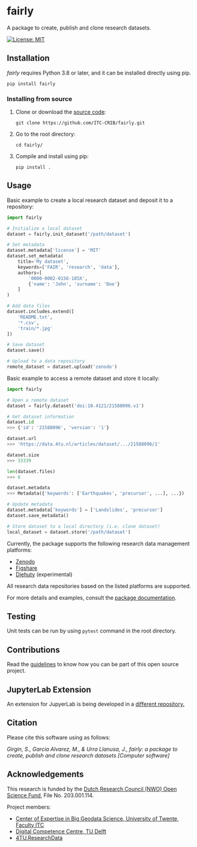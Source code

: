 # fairly
A package to create, publish and clone research datasets.

[![License: MIT](https://img.shields.io/badge/License-MIT-yellow.svg)](https://opensource.org/licenses/MIT)


## Installation

*fairly* requires Python 3.8 or later, and it can be installed directly using pip.

```shell
pip install fairly
```

### Installing from source

1. Clone or download the [source code](https://github.com/ITC-CRIB/fairly):

    ```shell
    git clone https://github.com/ITC-CRIB/fairly.git
    ```

2. Go to the root directory:

    ```shell
    cd fairly/
    ```

3. Compile and install using pip:

    ```shell
    pip install .
    ```

## Usage

Basic example to create a local research dataset and deposit it to a repository:

```python
import fairly

# Initialize a local dataset
dataset = fairly.init_dataset('/path/dataset')

# Set metadata
dataset.metadata['license'] = 'MIT'
dataset.set_metadata(
	title='My dataset',
	keywords=['FAIR', 'research', 'data'],
	authors=[
		'0000-0002-0156-185X',
		{'name': 'John', 'surname': 'Doe'}
	]
)

# Add data files
dataset.includes.extend([
	'README.txt',
	'*.csv',
	'train/*.jpg'
])

# Save dataset
dataset.save()

# Upload to a data repository
remote_dataset = dataset.upload('zenodo')
```

Basic example to access a remote dataset and store it locally:

```python
import fairly

# Open a remote dataset
dataset = fairly.dataset('doi:10.4121/21588096.v1')

# Get dataset information
dataset.id
>>> {'id': '21588096', 'version': '1'}

dataset.url
>>> 'https://data.4tu.nl/articles/dataset/.../21588096/1'

dataset.size
>>> 33339

len(dataset.files)
>>> 6

dataset.metadata
>>> Metadata({'keywords': ['Earthquakes', 'precursor', ...], ...})

# Update metadata
dataset.metadata['keywords'] = ['Landslides', 'precursor']
dataset.save_metadata()

# Store dataset to a local directory (i.e. clone dataset)
local_dataset = dataset.store('/path/dataset')
```

Currently, the package supports the following research data management platforms:

- [Zenodo](https://zenodo.org/)
- [Figshare](https://figshare.com/)
- [Djehuty](https://github.com/4TUResearchData/djehuty/) (experimental)

All research data repositories based on the listed platforms are supported.

For more details and examples, consult the [package documentation](https://fairly.readthedocs.io/en/latest/).


## Testing

Unit tests can be run by using `pytest` command in the root directory.


## Contributions

Read the [guidelines](CONTRIBUTING.md) to know how you can be part of this open source project.

## JupyterLab Extension

An extension for JupyerLab is being developed in a [different repository.](https://github.com/ITC-CRIB/jupyter-fairly)

## Citation

Please cite this software using as follows:

*Girgin, S., Garcia Alvarez, M., & Urra Llanusa, J., fairly: a package to create, publish and clone research datasets [Computer software]*


## Acknowledgements

This research is funded by the [Dutch Research Council (NWO) Open Science Fund](https://www.nwo.nl/en/researchprogrammes/open-science/open-science-fund/), File No. 203.001.114.

Project members:

- [Center of Expertise in Big Geodata Science, University of Twente, Faculty ITC](https://itc.nl/big-geodata/)
- [Digital Competence Centre, TU Delft](https://dcc.tudelft.nl/)
- [4TU.ResearchData](https://data.4tu.nl/)
